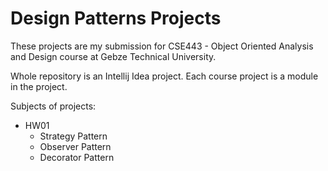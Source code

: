 # Design Patterns Projects
These projects are my submission for CSE443 - Object Oriented Analysis and Design course 
at Gebze Technical University. 

Whole repository is an Intellij Idea project. Each course project is a module in the project.

Subjects of projects:

* HW01
    * Strategy Pattern
    * Observer Pattern
    * Decorator Pattern